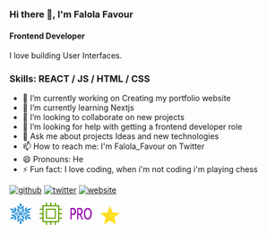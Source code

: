 ### Hi there 👋, I'm Falola Favour
#### Frontend Developer
I love building User Interfaces.

### Skills: REACT / JS / HTML / CSS

- 🔭 I’m currently working on Creating my portfolio website 
- 🌱 I’m currently learning Nextjs 
- 👯 I’m looking to collaborate on new projects 
- 🤔 I’m looking for help with getting a frontend developer role 
- 💬 Ask me about projects Ideas and new technologies 
- 📫 How to reach me: I'm Falola_Favour on Twitter 
- 😄 Pronouns: He 
- ⚡ Fun fact: I love coding, when i'm not coding i'm playing chess 


[<img src='https://cdn.jsdelivr.net/npm/simple-icons@3.0.1/icons/github.svg' alt='github' height='40'>](https://github.com/phayvour1)  [<img src='https://cdn.jsdelivr.net/npm/simple-icons@3.0.1/icons/twitter.svg' alt='twitter' height='40'>](https://twitter.com/falola_favour)  [<img src='https://cdn.jsdelivr.net/npm/simple-icons@3.0.1/icons/icloud.svg' alt='website' height='40'>](craneo.com)  

<a href='https://archiveprogram.github.com/'><img src='https://raw.githubusercontent.com/acervenky/animated-github-badges/master/assets/acbadge.gif' width='40' height='40'></a> <a href='https://docs.github.com/en/developers'><img src='https://raw.githubusercontent.com/acervenky/animated-github-badges/master/assets/devbadge.gif' width='40' height='40'></a> <a href='https://github.com/pricing'><img src='https://raw.githubusercontent.com/acervenky/animated-github-badges/master/assets/pro.gif' width='40' height='40'></a> <a href='https://stars.github.com/'><img src='https://raw.githubusercontent.com/acervenky/animated-github-badges/master/assets/starbadge.gif' width='35' height='35'></a> 

